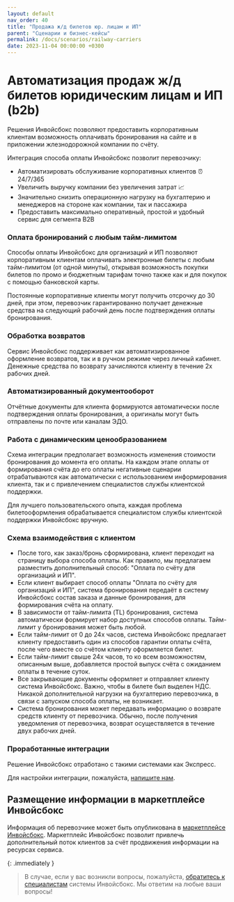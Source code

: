 ```yaml
---
layout: default
nav_order: 40
title: "Продажа ж/д билетов юр. лицам и ИП"
parent: "Сценарии и бизнес-кейсы"
permalink: /docs/scenarios/railway-carriers
date: 2023-11-04 00:00:00 +0300
---
```


# Автоматизация продаж ж/д билетов юридическим лицам и ИП (b2b)

Решения Инвойсбокс позволяют предоставить корпоративным клиентам возможность оплачивать бронирования
на сайте и в приложении жлезнодорожной компании по счёту.

Интеграция способа оплаты Инвойсбокс позволит перевозчику:
- Автоматизировать обслуживание корпоративных клиентов ⏰ 24/7/365
- Увеличить выручку компании без увеличения затрат 📈
- Значительно снизить операционную нагрузку на бухгалтерию и менеджеров на стороне как компании, так и пассажира
- Предоставить максимально оперативный, простой и удобный сервис для сегмента B2B

### Оплата бронирований с любым тайм-лимитом

Способы оплаты Инвойсбокс для организаций и ИП позволяют корпоративным клиентам оплачивать электронные
билеты с любым тайм-лимитом (от одной минуты), открывая возможность покупки билетов по промо и бюджетным тарифам
точно также как и для покупок с помощью банковской карты.

Постоянные корпоративные клиенты могут получить отсрочку до 30 дней, при этом, перевозчик гарантированно
получает денежные средства на следующий рабочий день после подтверждения оплаты бронирования.

### Обработка возвратов

Сервис Инвойсбокс поддерживает как автоматизированное оформление возвратов, так и в ручном режиме через
личный кабинет. Денежные средства по возврату зачисляются клиенту в течение 2х рабочих дней.

### Автоматизированный документооборот

Отчётные документы для клиента формируются автоматически после подтверждения оплаты бронирования, а оригиналы
могут быть отправлены по почте или каналам ЭДО.

### Работа с динамическим ценообразованием

Схема интеграции предполагает возможность изменения стоимости бронирования до момента его оплаты. На каждом этапе
оплаты от формирования счёта до его оплаты негативные сценарии отрабатываются как автоматически с использованием
информирования клиента, так и с привлечением специалистов службы клиентской поддержки.

Для лучшего пользовательского опыта, каждая проблема билетооформления обрабатывается специалистом службы клиентской
поддержки Инвойсбокс вручную.

### Схема взаимодействия с клиентом

- После того, как заказ/бронь сформирована, клиент переходит на страницу выбора способа оплаты. Как правило, мы
предлагаем разместить дополнительный способ: "Оплата по счёту для организаций и ИП".
- Если клиент выбирает способ оплаты "Оплата по счёту для организаций и ИП", система бронирования передаёт в систему
Инвойсбокс состав заказа и данные бронирования, для формирования счёта на оплату.
- В зависимости от тайм-лимита (TL) бронирования, система автоматически формирует набор доступных способов оплаты.
Тайм-лимит у бронирования может быть любой.
- Если тайм-лимит от 0 до 24х часов, система Инвойсбокс предлагает клиенту предоставить один из способов гарантии оплаты
счёта, после чего вместе со счётом клиенту оформляется билет.
- Если тайм-лимит свыше 24х часов, то ко всем возможностям, описанным выше, добавляется простой выпуск счёта с ожиданием
оплаты в течение суток.
- Все закрывающие документы оформляет и отправляет клиенту система Инвойсбокс. Важно, чтобы в билете был
выделен НДС. Никакой дополнительной нагрузки на бухгалтерию перевозчика, в связи с запуском способа оплаты, не возникает.
- Система бронирования может передавать информацию о возврате средств клиенту от перевозчика. Обычно, после получения
уведомления от перевозчика, возврат осуществляется в течение двух рабочих дней.

### Проработанные интеграции

Решение Инвойсбокс отработано с такими системами как Экспресс.

Для настройки интеграции, пожалуйста, [напишите нам](https://www.invoicebox.ru/ru/contacts/feedback.html).

## Размещение информации в маркетплейсе Инвойсбокс

Информация об перевозчике может быть опубликована в [маркетплейсе Инвойсбокс](/docs/marketplace).
Маркетплейс Инвойсбокс позволит привлечь дополнительный поток клиентов за счёт продвижения информации на ресурсах сервиса.

{: .immediately }
> В случае, если у вас возникли вопросы, пожалуйста, [обратитесь к специалистам](https://www.invoicebox.ru/ru/contacts/feedback.html)
> системы Инвойсбокс. Мы ответим на любые ваши вопросы!
